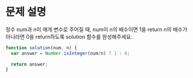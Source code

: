 # 문제 설명

정수 num과 n이 매개 변수로 주어질 때, num이 n의 배수이면 1을 return n의 배수가 아니라면 0을 return하도록 solution 함수를 완성해주세요.


``` javascript
function solution(num, n) {
  var answer = Number.isInteger(num/n) ? 1 : 0;
  
  return answer;
}
```